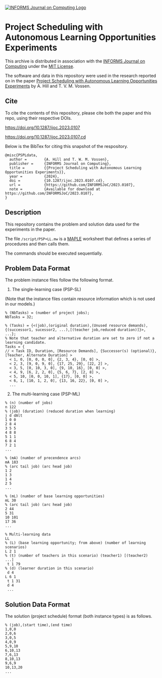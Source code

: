 [![INFORMS Journal on Computing Logo](https://INFORMSJoC.github.io/logos/INFORMS_Journal_on_Computing_Header.jpg)](https://pubsonline.informs.org/journal/ijoc)

# Project Scheduling with Autonomous Learning Opportunities Experiments

This archive is distributed in association with the [INFORMS Journal on
Computing](https://pubsonline.informs.org/journal/ijoc) under the [MIT License](LICENSE).

The software and data in this repository were used in the research reported on in the paper 
[Project Scheduling with Autonomous Learning Opportunities Experiments](https://doi.org/10.1287/ijoc.2023.0107)
by A. Hill and T. V. M. Vossen.

## Cite

To cite the contents of this repository, please cite both the paper and this repo, using their respective DOIs.

https://doi.org/10.1287/ijoc.2023.0107

https://doi.org/10.1287/ijoc.2023.0107.cd

Below is the BibTex for citing this snapshot of the respository.

```
@misc{PSPLdata,
  author =        {A. Hill and T. W. M. Vossen},
  publisher =     {INFORMS Journal on Computing},
  title =         {{Project Scheduling with Autonomous Learning Opportunities Experiments}},
  year =          {2024},
  doi =           {10.1287/ijoc.2023.0107.cd},
  url =           {https://github.com/INFORMSJoC/2023.0107},
  note =          {Available for download at https://github.com/INFORMSJoC/2023.0107},
}  
```

## Description

This repository contains the problem and solution data used for the experiments in the paper.

The file `/script/PSP+LL.mw` is a [MAPLE](https://www.maplesoft.com/products/Maple/) worksheet that defines a series of procedures and then calls them.

The commands should be executed sequentially.

## Problem Data Format

The problem instance files follow the following format. 

1) The single-learning case (PSP-SL)

(Note that the instance files contain resource information which is not used in our models.)

```raw
% (NbTasks) = (number of project jobs);
NbTasks = 32;

% (Tasks) = {<(job),(original duration),(Unused resource demands),{(successor1, sucessor2, ...),[(teacher job,reduced duration)]}>, ...};
% Note that teacher and alternative duration are set to zero if not a learning candidate.
Tasks = {
// < Task ID, Duration, [Resource Demands], {Successor(s) (optional)}, [Teacher, Alternate Duration] >
  < 1, 0, [0, 0, 0, 0], {2, 3, 4}, [0, 0] >,
  < 2, 3, [9, 0, 9, 0], {17, 25, 29}, [22, 2] >,
  < 3, 5, [0, 10, 3, 0], {9, 10, 16}, [0, 0] >,
  < 4, 9, [6, 2, 2, 0], {5, 6, 7}, [2, 8] >,
  < 5, 10, [0, 0, 10, 1], {17}, [0, 0] >,
  < 6, 1, [10, 1, 2, 0], {13, 16, 22}, [0, 0] >,
  ...
```

2) The multi-learning case (PSP-ML)

```raw
% (n) (number of jobs)
n 122
% (job) (duration) (reduced duration when learning)
j d dAlt
1 0 0
2 8 4
3 5 5
4 8 8
5 1 1
6 8 4
7 2 1
...

% (mA) (number of precendence arcs)
mA 183
% (arc tail job) (arc head job)
1 2
1 3
1 4
2 5
...

% (mL) (number of base learning opportunities)
mL 30
% (arc tail job) (arc head job)
2 44
5 31
10 101
17 36
...

% Multi-learning data
LL
% (L) (base learning opportunity; from above) (number of learning scenarios)
L 2 1
% (t) (number of teachers in this scenario) (teacher1) [(teacher2) ...]
 t 1 79
% (d) (learner duration in this scenario)
 d 4
L 6 1
 t 1 31
 d 4
 ...
```

## Solution Data Format

The solution (project schedule) format (both instance types) is as follows.
```raw
% (job),(start time),(end time)
1,0,0
2,0,6
3,0,5
4,0,9
5,9,10
6,10,13
7,6,13
8,10,13
9,6,9
10,13,20
...
```

